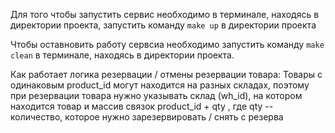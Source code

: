 Для того чтобы запустить сервис необходимо в терминале, находясь в директории проекта, запустить команду ```make up``` в директории проекта

Чтобы оставновить работу сервсиа необходимо запустить команду ```make clean``` в терминале, находясь в директории проекта.

Как работает логика резервации / отмены резервации товара: Товары с одинаковым product_id могут находится на разных складах, поэтому при резервации товара нужно указывать склад (wh_id), на котором находится товар 
и массив связок product_id + qty , где qty -- количество, которое нужно зарезервировать / снять с резерва
